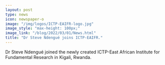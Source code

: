 ```yaml
---
layout: post
type: news
icon: newspaper-o
image: "/img/logos/ICTP-EAIFR-logo.jpg" 
image_style: "max-height: 100px;"
image_link: "/blog/2022/03/01/News.html"
title: "Dr Steve Ndengué joins ICTP-EAIFR."
---
```


Dr Steve Ndengué joined the newly created ICTP-East African Institute for Fundamental Research in Kigali, Rwanda.

